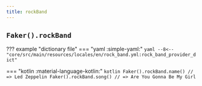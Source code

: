 ```yaml
---
title: rockBand
---
```


## `Faker().rockBand`

??? example "dictionary file"
    === "yaml :simple-yaml:"
        ```yaml
        --8<-- "core/src/main/resources/locales/en/rock_band.yml:rock_band_provider_dict"
        ```

=== "kotlin :material-language-kotlin:"
    ```kotlin
    Faker().rockBand.name() // => Led Zeppelin
    Faker().rockBand.song() // => Are You Gonna Be My Girl
    ```
